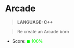# Arcade

> __LANGUAGE: C++__

> Re create an Arcade born

* Score: <span style="color:rgb(0, 255,0)">&#9724; 100% </span>